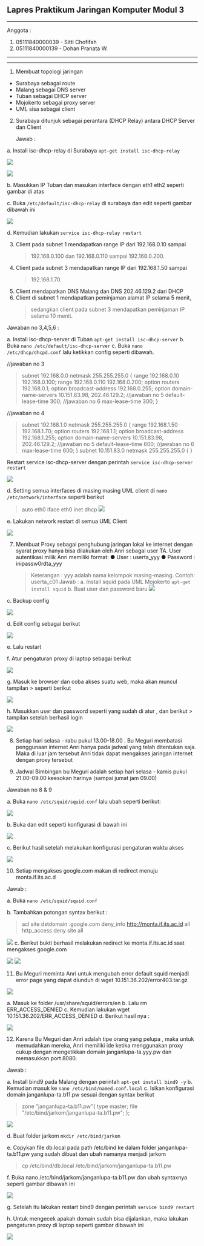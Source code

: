 ## Lapres Praktikum Jaringan Komputer Modul 3

---

Anggota :

1. 05111840000039 - Sitti Chofifah
2. 05111840000139 - Dohan Pranata W.

---

---

1.  Membuat topologi jaringan

- Surabaya sebagai route
- Malang sebagai DNS server
- Tuban sebagai DHCP server
- Mojokerto sebagai proxy server
- UML sisa sebagai client

2.  Surabaya ditunjuk sebagai perantara (DHCP Relay) antara DHCP Server dan Client

    Jawab :

a. Install isc-dhcp-relay di Surabaya `apt-get install isc-dhcp-relay`

![](myMediaFolder\media\image6.png)

![](myMediaFolder\media\image12.png)

b. Masukkan IP Tuban dan masukan interface dengan eth1 eth2 seperti gambar di atas

c. Buka `/etc/default/isc-dhcp-relay` di surabaya dan edit seperti gambar dibawah ini

![](myMediaFolder\media\image11.png)

d. Kemudian lakukan `service isc-dhcp-relay restart`

3.  Client pada subnet 1 mendapatkan range IP dari 192.168.0.10 sampai
    > 192.168.0.100 dan 192.168.0.110 sampai 192.168.0.200.
4.  Client pada subnet 3 mendapatkan range IP dari 192.168.1.50 sampai
    > 192.168.1.70.
5.  Client mendapatkan DNS Malang dan DNS 202.46.129.2 dari DHCP
6.  Client di subnet 1 mendapatkan peminjaman alamat IP selama 5 menit,
    > sedangkan client pada subnet 3 mendapatkan peminjaman IP selama 10
    > menit.

Jawaban no 3,4,5,6 :

a. Install isc-dhcp-server di Tuban `apt-get install isc-dhcp-server`
b. Buka `nano /etc/default/isc-dhcp-server`
c. Buka `nano /etc/dhcp/dhcpd.conf` lalu ketikkan config seperti dibawah.

//jawaban no 3

> subnet 192.168.0.0 netmask 255.255.255.0 {
> range 192.168.0.10 192.168.0.100;
> range 192.168.0.110 192.168.0.200;
> option routers 192.168.0.1;
> option broadcast-address 192.168.0.255;
> option domain-name-servers 10.151.83.98, 202.46.129.2; //jawaban no 5
> default-lease-time 300; //jawaban no 6
> max-lease-time 300;
> }

//jawaban no 4

> subnet 192.168.1.0 netmask 255.255.255.0 {
> range 192.168.1.50 192.168.1.70;
> option routers 192.168.1.1;
> option broadcast-address 192.168.1.255;
> option domain-name-servers 10.151.83.98, 202.46.129.2; //jawaban no 5
> default-lease-time 600; //jawaban no 6
> max-lease-time 600;
> }
> subnet 10.151.83.0 netmask 255.255.255.0 {
> }

Restart service isc-dhcp-server dengan perintah `service isc-dhcp-server restart`

![](myMediaFolder\media\image15.png)

d. Setting semua interfaces di masing masing UML client di `nano /etc/network/interface` seperti berikut

> auto eth0
> iface eth0 inet dhcp
> ![](myMediaFolder\media\image22.png)

e. Lakukan network restart di semua UML Client

![](myMediaFolder\media\image10.png)

7. Membuat Proxy sebagai penghubung jaringan lokal ke internet dengan syarat proxy hanya bisa dilakukan oleh Anri sebagai user TA. User autentikasi milik Anri memiliki format:
   ● User : userta_yyy
   ● Password : inipassw0rdta_yyy
   > Keterangan : yyy adalah nama kelompok masing-masing. Contoh:
   > userta_c01
   > Jawab :
   > a. Install squid pada UML Mojokerto `apt-get install squid`
   > b. Buat user dan password baru
   > ![](myMediaFolder\media\image4.png)

c. Backup config

![](myMediaFolder\media\image18.png)

d. Edit config sebagai berikut

![](myMediaFolder\media\image3.png)

e. Lalu restart

f. Atur pengaturan proxy di laptop sebagai berikut

![](myMediaFolder\media\image13.png)

g. Masuk ke browser dan coba akses suatu web, maka akan muncul tampilan > seperti berikut

![](myMediaFolder\media\image2.png)

h. Masukkan user dan password seperti yang sudah di atur , dan berikut > tampilan setelah berhasil login

![](myMediaFolder\media\image7.png)

8. Setiap hari selasa - rabu pukul 13.00-18.00 . Bu Meguri membatasi
   penggunaan internet Anri hanya pada jadwal yang telah ditentukan saja.
   Maka di luar jam tersebut Anri tidak dapat mengakses jaringan internet
   dengan proxy tersebut

9. Jadwal Bimbingan bu Meguri adalah setiap hari selasa - kamis pukul
   21.00-09.00 keesokan harinya (sampai jumat jam 09.00)

Jawaban no 8 & 9

a. Buka `nano /etc/squid/squid.conf` lalu ubah seperti berikut:

![](myMediaFolder\media\image16.png)

b. Buka dan edit seperti konfigurasi di bawah ini

![](myMediaFolder\media\image5.png)

c. Berikut hasil setelah melakukan konfigurasi pengaturan waktu akses

![](myMediaFolder\media\image17.png)

10. Setiap mengakses google.com makan di redirect menuju
    monta.if.its.ac.d

Jawab :

a. Buka `nano /etc/squid/squid.conf`

b. Tambahkan potongan syntax berikut :

> acl site dstdomain .google.com
> deny_info http://monta.if.its.ac.id all
> http_access deny site all

![](myMediaFolder\media\image16.png)
c. Berikut bukti berhasil melakukan redirect ke monta.if.its.ac.id saat mengakses google.com

![](myMediaFolder\media\image20.png)
![](myMediaFolder\media\image8.png)

11. Bu Meguri meminta Anri untuk mengubah error default squid menjadi
    error page yang dapat diunduh di wget 10.151.36.202/error403.tar.gz

![](myMediaFolder\media\image14.png)

a. Masuk ke folder /usr/share/squid/errors/en
b. Lalu rm ERR_ACCESS_DENIED
c. Kemudian lakukan wget 10.151.36.202/ERR_ACCESS_DENIED
d. Berikut hasil nya :

![](myMediaFolder\media\image21.png)

12. Karena Bu Meguri dan Anri adalah tipe orang yang pelupa , maka untuk memudahkan mereka, Anri memiliki ide ketika menggunakan proxy cukup dengan mengetikkan domain janganlupa-ta.yyy.pw dan memasukkan port 8080.

Jawab :

a. Install bind9 pada Malang dengan perintah `apt-get install bind9 -y`
b. Kemudian masuk ke `nano /etc/bind/named.conf.local`
c. Isikan konfigurasi domain janganlupa-ta.b11.pw sesuai dengan syntax berikut

> zone \"janganlupa-ta.b11.pw\"{
> type master;
> file \"/etc/bind/jarkom/janganlupa-ta.b11.pw\";
> };

![](myMediaFolder\media\image1.png)

d. Buat folder jarkom `mkdir /etc/bind/jarkom`

e. Copykan file db.local pada path /etc/bind ke dalam folder janganlupa-ta.b11.pw yang sudah dibuat dan ubah namanya menjadi jarkom

> cp /etc/bind/db.local /etc/bind/jarkom/janganlupa-ta.b11.pw

f. Buka nano /etc/bind/jarkom/janganlupa-ta.b11.pw dan ubah syntaxnya seperti gambar dibawah ini

![](myMediaFolder\media\image19.png)

g. Setelah itu lakukan restart bind9 dengan perintah `service bind9 restart`

h. Untuk mengecek apakah domain sudah bisa dijalankan, maka lakukan pengaturan proxy di laptop seperti gambar dibawah ini

![](myMediaFolder\media\image9.png)
